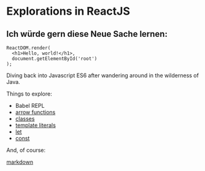 # Explorations in ReactJS

## Ich würde gern diese Neue Sache lernen:

    ReactDOM.render(
      <h1>Hello, world!</h1>,
      document.getElementById('root')
    );

Diving back into Javascript ES6 after wandering around in the wilderness of Java.

Things to explore:
* Babel REPL
* [arrow functions](https://developer.mozilla.org/en-US/docs/Web/JavaScript/Reference/Functions/Arrow_functions)
* [classes](https://developer.mozilla.org/en-US/docs/Web/JavaScript/Reference/Classes)
* [template literals](https://developer.mozilla.org/en/docs/Web/JavaScript/Reference/Template_literals)
* [let](https://developer.mozilla.org/en-US/docs/Web/JavaScript/Reference/Statements/let)
* [const](https://developer.mozilla.org/en-US/docs/Web/JavaScript/Reference/Statements/const)

And, of course: 

[markdown](https://blog.ghost.org/markdown/)
